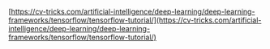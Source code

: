 [https://cv-tricks.com/artificial-intelligence/deep-learning/deep-learning-frameworks/tensorflow/tensorflow-tutorial/](https://cv-tricks.com/artificial-intelligence/deep-learning/deep-learning-frameworks/tensorflow/tensorflow-tutorial/)

